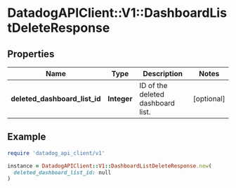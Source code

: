# DatadogAPIClient::V1::DashboardListDeleteResponse

## Properties

| Name                          | Type        | Description                       | Notes      |
| ----------------------------- | ----------- | --------------------------------- | ---------- |
| **deleted_dashboard_list_id** | **Integer** | ID of the deleted dashboard list. | [optional] |

## Example

```ruby
require 'datadog_api_client/v1'

instance = DatadogAPIClient::V1::DashboardListDeleteResponse.new(
  deleted_dashboard_list_id: null
)
```
